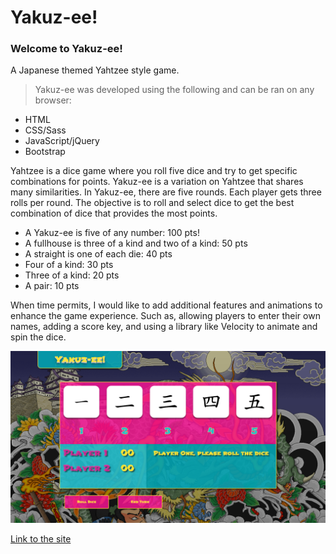 # Yakuz-ee!

### Welcome to **Yakuz-ee!**

A Japanese themed Yahtzee style game.

> Yakuz-ee was developed using the following and can be ran on any browser:
* HTML
* CSS/Sass
* JavaScript/jQuery
* Bootstrap

Yahtzee is a dice game where you roll five dice and try to get specific combinations for points. Yakuz-ee is a variation on Yahtzee that shares many similarities. In Yakuz-ee, there are five rounds. Each player gets three rolls per round. The objective is to roll and select dice to get the best combination of dice that provides the most points.

* A Yakuz-ee is five of any number: 100 pts!
* A fullhouse is three of a kind and two of a kind: 50 pts
* A straight is one of each die: 40 pts
* Four of a kind: 30 pts
* Three of a kind: 20 pts
* A pair: 10 pts

When time permits, I would like to add additional features and animations to enhance the game experience. Such as, allowing players to enter their own names, adding a score key, and using a library like Velocity to animate and spin the dice.

![Yakuz-ee Image](images/screenshot.png)

[Link to the site](jeffsteed.github.io/project1)
